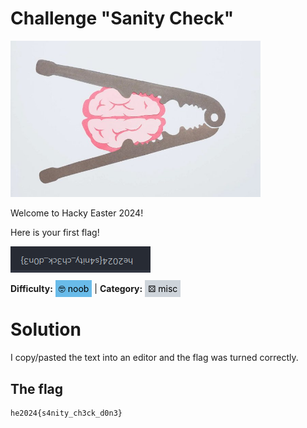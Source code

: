 # Challenge "Sanity  Check"
<img src="banner.png" width="400px" alt="Banner Image" /><br/>

Welcome to Hacky Easter 2024!

Here is your first flag!

![Flag](flag.png)

**Difficulty:** <span style="background-color: #69bbe9; padding: 5px; color: black;">🤓 noob</span> | **Category:** <span style="background-color: #ced4da; padding: 5px; color: black;">⚄ misc</span>

# Solution
I copy/pasted the text into an editor and the flag was turned correctly.

## The flag
    he2024{s4nity_ch3ck_d0n3}
